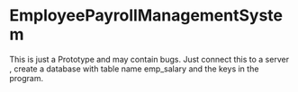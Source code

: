 # EmployeePayrollManagementSystem
This is just a Prototype and may contain bugs.
Just connect this to a server , create a database with table name emp_salary and the keys in the program.
